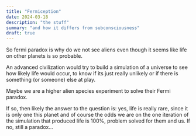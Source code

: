 ```yaml
---
title: "Fermiception"
date: 2024-03-18
description: "the stuff"
summary: "and how it differs from subconsciousness"
draft: true
---
```


So fermi paradox is why do we not see aliens even though it seems like life on other planets is so probable.

An advanced civilization would try to build a simulation of a universe to see how likely life would occur, to know if its just really unlikely or if there is something (or someone) else at play. 

Maybe we are a higher alien species experiment to solve their Fermi paradox.

If so, then likely the answer to the question is: yes, life is really rare, since it is only one this planet and of course the odds we are on the one iteration of the simulation that produced life is 100%, problem solved for them and us. If no, still a paradox...